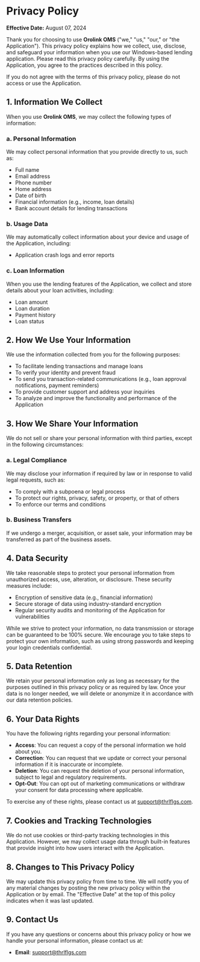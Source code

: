 # Privacy Policy

**Effective Date:** August 07, 2024

Thank you for choosing to use **Orolink OMS** ("we," "us," "our," or "the Application"). This privacy policy explains how we collect, use, disclose, and safeguard your information when you use our Windows-based lending application. Please read this privacy policy carefully. By using the Application, you agree to the practices described in this policy.

If you do not agree with the terms of this privacy policy, please do not access or use the Application.

## 1. Information We Collect

When you use **Orolink OMS**, we may collect the following types of information:

### a. Personal Information
We may collect personal information that you provide directly to us, such as:
- Full name
- Email address
- Phone number
- Home address
- Date of birth
- Financial information (e.g., income, loan details)
- Bank account details for lending transactions

### b. Usage Data
We may automatically collect information about your device and usage of the Application, including:
- Application crash logs and error reports

### c. Loan Information
When you use the lending features of the Application, we collect and store details about your loan activities, including:
- Loan amount
- Loan duration
- Payment history
- Loan status

## 2. How We Use Your Information

We use the information collected from you for the following purposes:
- To facilitate lending transactions and manage loans
- To verify your identity and prevent fraud
- To send you transaction-related communications (e.g., loan approval notifications, payment reminders)
- To provide customer support and address your inquiries
- To analyze and improve the functionality and performance of the Application

## 3. How We Share Your Information

We do not sell or share your personal information with third parties, except in the following circumstances:

### a. Legal Compliance
We may disclose your information if required by law or in response to valid legal requests, such as:
- To comply with a subpoena or legal process
- To protect our rights, privacy, safety, or property, or that of others
- To enforce our terms and conditions

### b. Business Transfers
If we undergo a merger, acquisition, or asset sale, your information may be transferred as part of the business assets.

## 4. Data Security

We take reasonable steps to protect your personal information from unauthorized access, use, alteration, or disclosure. These security measures include:
- Encryption of sensitive data (e.g., financial information)
- Secure storage of data using industry-standard encryption
- Regular security audits and monitoring of the Application for vulnerabilities

While we strive to protect your information, no data transmission or storage can be guaranteed to be 100% secure. We encourage you to take steps to protect your own information, such as using strong passwords and keeping your login credentials confidential.

## 5. Data Retention

We retain your personal information only as long as necessary for the purposes outlined in this privacy policy or as required by law. Once your data is no longer needed, we will delete or anonymize it in accordance with our data retention policies.

## 6. Your Data Rights

You have the following rights regarding your personal information:
- **Access**: You can request a copy of the personal information we hold about you.
- **Correction**: You can request that we update or correct your personal information if it is inaccurate or incomplete.
- **Deletion**: You can request the deletion of your personal information, subject to legal and regulatory requirements.
- **Opt-Out**: You can opt out of marketing communications or withdraw your consent for data processing where applicable.

To exercise any of these rights, please contact us at support@thrlflgs.com.

## 7. Cookies and Tracking Technologies

We do not use cookies or third-party tracking technologies in this Application. However, we may collect usage data through built-in features that provide insight into how users interact with the Application.

## 8. Changes to This Privacy Policy

We may update this privacy policy from time to time. We will notify you of any material changes by posting the new privacy policy within the Application or by email. The "Effective Date" at the top of this policy indicates when it was last updated.

## 9. Contact Us

If you have any questions or concerns about this privacy policy or how we handle your personal information, please contact us at:

- **Email**: support@thrlflgs.com
